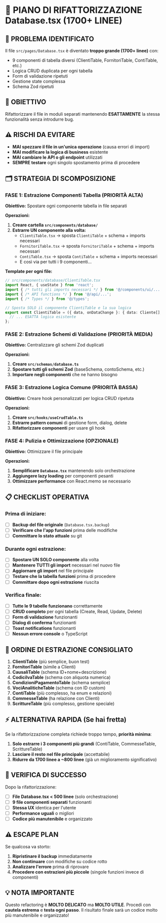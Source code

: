 # 🔧 PIANO DI RIFATTORIZZAZIONE Database.tsx (1700+ LINEE)

## 🚨 PROBLEMA IDENTIFICATO
Il file `src/pages/Database.tsx` è diventato **troppo grande (1700+ linee)** con:
- 9 componenti di tabella diversi (ClientiTable, FornitoriTable, ContiTable, etc.)
- Logica CRUD duplicata per ogni tabella
- Form di validazione ripetuti
- Gestione state complessa
- Schema Zod ripetuti

## 🎯 OBIETTIVO
Rifattorizzare il file in moduli separati mantenendo **ESATTAMENTE** la stessa funzionalità senza introdurre bug.

## ⚠️ RISCHI DA EVITARE
- **MAI spezzare il file in un'unica operazione** (causa errori di import)
- **MAI modificare la logica di business** esistente
- **MAI cambiare le API o gli endpoint** utilizzati
- **SEMPRE testare** ogni singolo spostamento prima di procedere

## 🗂️ STRATEGIA DI SCOMPOSIZIONE

### FASE 1: Estrazione Componenti Tabella (PRIORITÀ ALTA)
**Obiettivo:** Spostare ogni componente tabella in file separati

**Operazioni:**
1. **Creare cartella `src/components/database/`**
2. **Estrarre UN componente alla volta:**
   - `ClientiTable.tsx` → sposta `ClientiTable` + schema + imports necessari
   - `FornitoriTable.tsx` → sposta `FornitoriTable` + schema + imports necessari  
   - `ContiTable.tsx` → sposta `ContiTable` + schema + imports necessari
   - E così via per tutti i 9 componenti...

**Template per ogni file:**
```typescript
// src/components/database/ClientiTable.tsx
import React, { useState } from 'react';
import { /* tutti gli imports necessari */ } from '@/components/ui/...';
import { /* API functions */ } from '@/api/...';
import { /* Types */ } from '@/types';

// Sposta SOLO il componente ClientiTable e la sua logica
export const ClientiTable = ({ data, onDataChange }: { data: Cliente[], onDataChange: () => void }) => {
  // ... ESATTA logica esistente
};
```

### FASE 2: Estrazione Schemi di Validazione (PRIORITÀ MEDIA)
**Obiettivo:** Centralizzare gli schemi Zod duplicati

**Operazioni:**
1. **Creare `src/schemas/database.ts`**
2. **Spostare tutti gli schemi Zod** (baseSchema, contoSchema, etc.)
3. **Importare negli componenti** che ne hanno bisogno

### FASE 3: Estrazione Logica Comune (PRIORITÀ BASSA)
**Obiettivo:** Creare hook personalizzati per logica CRUD ripetuta

**Operazioni:**
1. **Creare `src/hooks/useCrudTable.ts`**
2. **Estrarre pattern comuni** di gestione form, dialog, delete
3. **Rifattorizzare componenti** per usare gli hook

### FASE 4: Pulizia e Ottimizzazione (OPZIONALE)
**Obiettivo:** Ottimizzare il file principale

**Operazioni:**
1. **Semplificare `Database.tsx`** mantenendo solo orchestrazione
2. **Aggiungere lazy loading** per componenti pesanti
3. **Ottimizzare performance** con React.memo se necessario

## 📋 CHECKLIST OPERATIVA

### Prima di iniziare:
- [ ] **Backup del file originale** (`Database.tsx.backup`)
- [ ] **Verificare che l'app funzioni** prima delle modifiche
- [ ] **Committare lo stato attuale** su git

### Durante ogni estrazione:
- [ ] **Spostare UN SOLO componente** alla volta
- [ ] **Mantenere TUTTI gli import** necessari nel nuovo file
- [ ] **Aggiornare gli import** nel file principale
- [ ] **Testare che la tabella funzioni** prima di procedere
- [ ] **Committare dopo ogni estrazione** riuscita

### Verifica finale:
- [ ] **Tutte le 9 tabelle funzionano** correttamente
- [ ] **CRUD completo** per ogni tabella (Create, Read, Update, Delete)
- [ ] **Form di validazione** funzionanti
- [ ] **Dialog di conferma** funzionanti
- [ ] **Toast notifications** funzionanti
- [ ] **Nessun errore console** o TypeScript

## 🚀 ORDINE DI ESTRAZIONE CONSIGLIATO

1. **ClientiTable** (più semplice, buon test)
2. **FornitoriTable** (simile a Clienti)
3. **CausaliTable** (schema ID+nome+descrizione)
4. **CodiciIvaTable** (schema con aliquota numerica)
5. **CondizioniPagamentoTable** (schema semplice)
6. **VociAnaliticheTable** (schema con ID custom)
7. **ContiTable** (più complesso, ha enum e relazioni)
8. **CommesseTable** (ha relazione con Clienti)
9. **ScrittureTable** (più complesso, gestione speciale)

## ⚡ ALTERNATIVA RAPIDA (Se hai fretta)

Se la rifattorizzazione completa richiede troppo tempo, **priorità minima**:
1. **Solo estrarre i 3 componenti più grandi** (ContiTable, CommesseTable, ScrittureTable)
2. **Lasciare il resto nel file principale** (accettabile)
3. **Ridurre da 1700 linee a ~800 linee** (già un miglioramento significativo)

## 🧪 VERIFICA DI SUCCESSO

Dopo la rifattorizzazione:
- [ ] **File Database.tsx < 500 linee** (solo orchestrazione)
- [ ] **9 file componenti separati** funzionanti
- [ ] **Stessa UX** identica per l'utente
- [ ] **Performance uguali** o migliori
- [ ] **Codice più manutenibile** e organizzato

## ⚠️ ESCAPE PLAN

Se qualcosa va storto:
1. **Ripristinare il backup** immediatamente
2. **Non continuare** con modifiche su codice rotto
3. **Analizzare l'errore** prima di riprovare
4. **Procedere con estrazioni più piccole** (singole funzioni invece di componenti)

## 💡 NOTA IMPORTANTE

Questo refactoring è **MOLTO DELICATO** ma **MOLTO UTILE**. Procedi con **cautela estrema** e **testa ogni passo**. Il risultato finale sarà un codice molto più manutenibile e organizzato!
